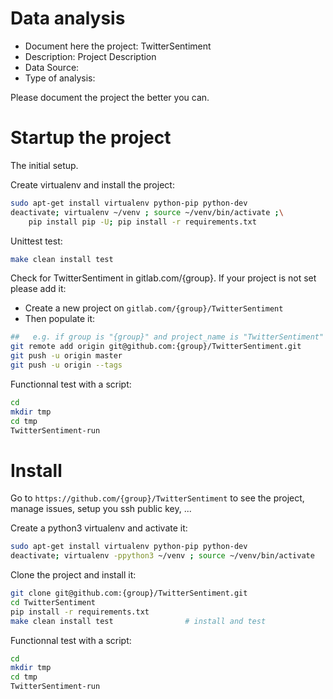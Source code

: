 # Data analysis
- Document here the project: TwitterSentiment
- Description: Project Description
- Data Source:
- Type of analysis:

Please document the project the better you can.

# Startup the project

The initial setup.

Create virtualenv and install the project:
```bash
sudo apt-get install virtualenv python-pip python-dev
deactivate; virtualenv ~/venv ; source ~/venv/bin/activate ;\
    pip install pip -U; pip install -r requirements.txt
```

Unittest test:
```bash
make clean install test
```

Check for TwitterSentiment in gitlab.com/{group}.
If your project is not set please add it:

- Create a new project on `gitlab.com/{group}/TwitterSentiment`
- Then populate it:

```bash
##   e.g. if group is "{group}" and project_name is "TwitterSentiment"
git remote add origin git@github.com:{group}/TwitterSentiment.git
git push -u origin master
git push -u origin --tags
```

Functionnal test with a script:

```bash
cd
mkdir tmp
cd tmp
TwitterSentiment-run
```

# Install

Go to `https://github.com/{group}/TwitterSentiment` to see the project, manage issues,
setup you ssh public key, ...

Create a python3 virtualenv and activate it:

```bash
sudo apt-get install virtualenv python-pip python-dev
deactivate; virtualenv -ppython3 ~/venv ; source ~/venv/bin/activate
```

Clone the project and install it:

```bash
git clone git@github.com:{group}/TwitterSentiment.git
cd TwitterSentiment
pip install -r requirements.txt
make clean install test                # install and test
```
Functionnal test with a script:

```bash
cd
mkdir tmp
cd tmp
TwitterSentiment-run
```
